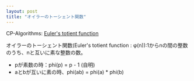 ```yaml
---
layout: post
title: "オイラーのトーシェント関数"
---
```


CP-Algorithms: [Euler's totient function](https://cp-algorithms.com/algebra/phi-function.html)

オイラーのトーシェント関数(Euler's totient function : φ(n)):1からnの間の整数のうち、nと互いに素な整数の数。

- pが素数の時：phi(p) = p - 1 (自明)
- aとbが互いに素の時、phi(ab) = phi(a) * phi(b)
